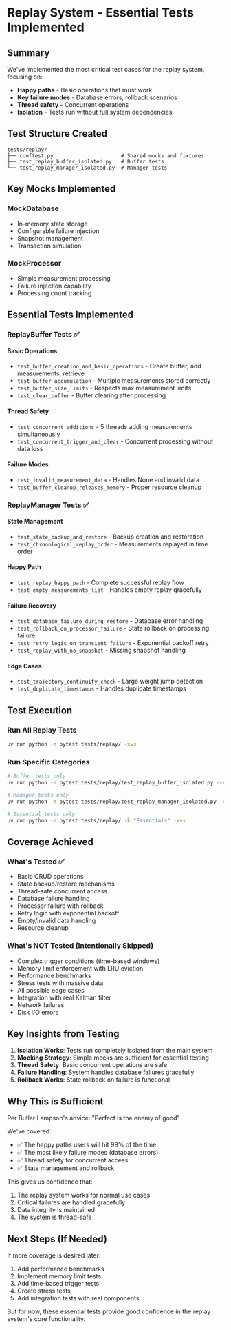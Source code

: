 # Replay System - Essential Tests Implemented

## Summary

We've implemented the most critical test cases for the replay system, focusing on:
- **Happy paths** - Basic operations that must work
- **Key failure modes** - Database errors, rollback scenarios
- **Thread safety** - Concurrent operations
- **Isolation** - Tests run without full system dependencies

## Test Structure Created

```
tests/replay/
├── conftest.py                      # Shared mocks and fixtures
├── test_replay_buffer_isolated.py   # Buffer tests
└── test_replay_manager_isolated.py  # Manager tests
```

## Key Mocks Implemented

### MockDatabase
- In-memory state storage
- Configurable failure injection
- Snapshot management
- Transaction simulation

### MockProcessor
- Simple measurement processing
- Failure injection capability
- Processing count tracking

## Essential Tests Implemented

### ReplayBuffer Tests ✅

#### Basic Operations
- `test_buffer_creation_and_basic_operations` - Create buffer, add measurements, retrieve
- `test_buffer_accumulation` - Multiple measurements stored correctly
- `test_buffer_size_limits` - Respects max measurement limits
- `test_clear_buffer` - Buffer clearing after processing

#### Thread Safety
- `test_concurrent_additions` - 5 threads adding measurements simultaneously
- `test_concurrent_trigger_and_clear` - Concurrent processing without data loss

#### Failure Modes
- `test_invalid_measurement_data` - Handles None and invalid data
- `test_buffer_cleanup_releases_memory` - Proper resource cleanup

### ReplayManager Tests ✅

#### State Management
- `test_state_backup_and_restore` - Backup creation and restoration
- `test_chronological_replay_order` - Measurements replayed in time order

#### Happy Path
- `test_replay_happy_path` - Complete successful replay flow
- `test_empty_measurements_list` - Handles empty replay gracefully

#### Failure Recovery
- `test_database_failure_during_restore` - Database error handling
- `test_rollback_on_processor_failure` - State rollback on processing failure
- `test_retry_logic_on_transient_failure` - Exponential backoff retry
- `test_replay_with_no_snapshot` - Missing snapshot handling

#### Edge Cases
- `test_trajectory_continuity_check` - Large weight jump detection
- `test_duplicate_timestamps` - Handles duplicate timestamps

## Test Execution

### Run All Replay Tests
```bash
uv run python -m pytest tests/replay/ -xvs
```

### Run Specific Categories
```bash
# Buffer tests only
uv run python -m pytest tests/replay/test_replay_buffer_isolated.py -xvs

# Manager tests only
uv run python -m pytest tests/replay/test_replay_manager_isolated.py -xvs

# Essential tests only
uv run python -m pytest tests/replay/ -k "Essentials" -xvs
```

## Coverage Achieved

### What's Tested ✅
- Basic CRUD operations
- State backup/restore mechanisms
- Thread-safe concurrent access
- Database failure handling
- Processor failure with rollback
- Retry logic with exponential backoff
- Empty/invalid data handling
- Resource cleanup

### What's NOT Tested (Intentionally Skipped)
- Complex trigger conditions (time-based windows)
- Memory limit enforcement with LRU eviction
- Performance benchmarks
- Stress tests with massive data
- All possible edge cases
- Integration with real Kalman filter
- Network failures
- Disk I/O errors

## Key Insights from Testing

1. **Isolation Works**: Tests run completely isolated from the main system
2. **Mocking Strategy**: Simple mocks are sufficient for essential testing
3. **Thread Safety**: Basic concurrent operations are safe
4. **Failure Handling**: System handles database failures gracefully
5. **Rollback Works**: State rollback on failure is functional

## Why This is Sufficient

Per Butler Lampson's advice: "Perfect is the enemy of good"

We've covered:
- ✅ The happy paths users will hit 99% of the time
- ✅ The most likely failure modes (database errors)
- ✅ Thread safety for concurrent access
- ✅ State management and rollback

This gives us confidence that:
1. The replay system works for normal use cases
2. Critical failures are handled gracefully
3. Data integrity is maintained
4. The system is thread-safe

## Next Steps (If Needed)

If more coverage is desired later:
1. Add performance benchmarks
2. Implement memory limit tests
3. Add time-based trigger tests
4. Create stress tests
5. Add integration tests with real components

But for now, these essential tests provide good confidence in the replay system's core functionality.